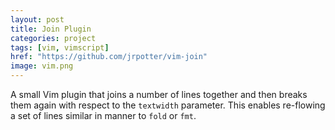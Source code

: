 ```yaml
---
layout: post
title: Join Plugin
categories: project
tags: [vim, vimscript]
href: "https://github.com/jrpotter/vim-join"
image: vim.png
---
```


A small Vim plugin that joins a number of lines together and then breaks them
again with respect to the `textwidth` parameter. This enables re-flowing a set
of lines similar in manner to `fold` or `fmt`.
